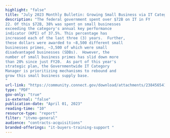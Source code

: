 ```yaml
---
highlight: "false" 
title: "July 2023 Monthly Bulletin: Growing Small Business via IT Category Management"
description: "The federal government spent over $72B on IT in FY
22. Of this $72B, 38% was spent on small businesses
exceeding the category's annual key performance
indicator (KPI) of 37.5%. This percentage has
increased each of the last three (3) years.  Further,
these dollars were awarded to ~8,500 different small
businesses primes, ~3,500 of which were small
disadvantaged businesses (SDBs).  However, the
number of small business primes has slid down more
than 20% since just FY20.  As part of this year's
strategic plan, the Governmentwide IT Category
Manager is prioritizing mechanisms to rebound and
grow this small business supply base.
"
url-link: "https://community.connect.gov/download/attachments/2384565414/July%202023%20IT%20Buyers%20Bulletin.pdf?api=v2"
type: "PDF"
gov-only: "true"
is-external: "false"
publication-date: "April 01, 2023"
reading-time: "10"
resource-type: "report"
filter: "itvmo-general"
audience: "contracts-acquisitions"
branded-offerings: "it-buyers-training-support "
---
```

